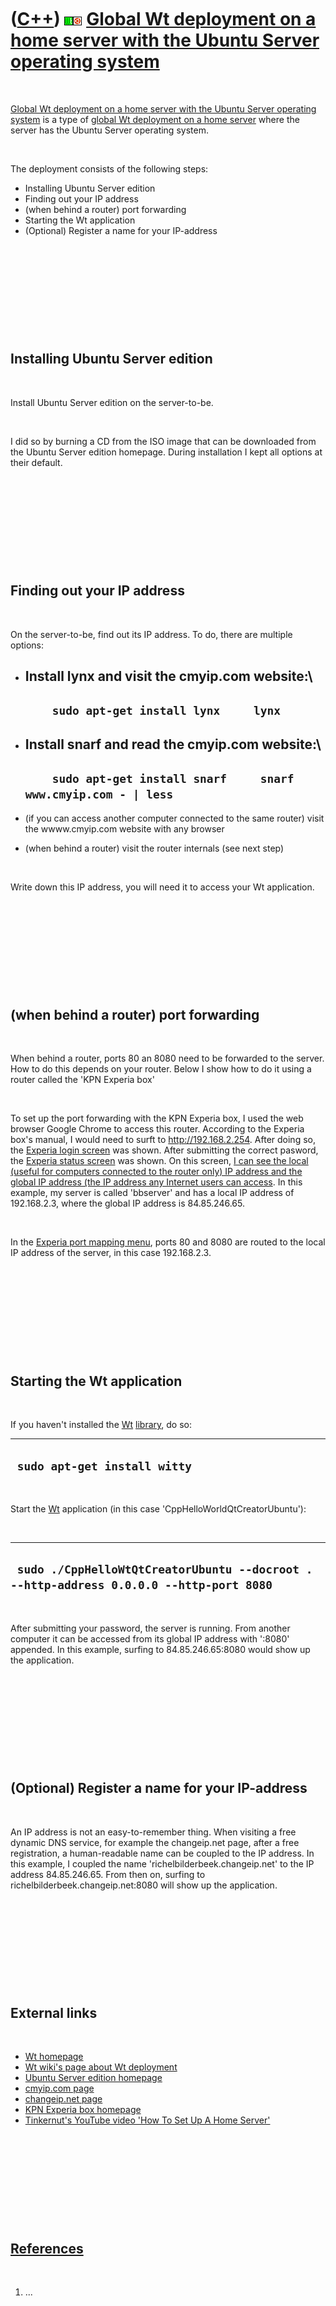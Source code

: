 



 

 

 

 

 

([C++](Cpp.htm)) ![Wt](PicWt.png)![Ubuntu](PicUbuntu.png) [Global Wt deployment on a home server with the Ubuntu Server operating system](CppWtDeployGlobalHomeUbuntuServer.htm)
================================================================================================================================================================================

 

[Global Wt deployment on a home server with the Ubuntu Server operating
system](CppWtDeployGlobalHomeUbuntuServer.htm) is a type of [global Wt
deployment on a home server](CppWtDeployGlobalHome.htm) where the server
has the Ubuntu Server operating system.

 

The deployment consists of the following steps:

-   Installing Ubuntu Server edition
-   Finding out your IP address
-   (when behind a router) port forwarding
-   Starting the Wt application
-   (Optional) Register a name for your IP-address

 

 

 

 

 

Installing Ubuntu Server edition
--------------------------------

 

Install Ubuntu Server edition on the server-to-be.

 

I did so by burning a CD from the ISO image that can be downloaded from
the Ubuntu Server edition homepage. During installation I kept all
options at their default.

 

 

 

 

 

Finding out your IP address
---------------------------

 

On the server-to-be, find out its IP address. To do, there are multiple
options:

-   Install lynx and visit the cmyip.com website:\
      ------------------------------------------------
      `     sudo apt-get install lynx     lynx     `
      ------------------------------------------------

-   Install snarf and read the cmyip.com website:\
      -------------------------------------------------------------------------
      `     sudo apt-get install snarf     snarf www.cmyip.com - | less     `
      -------------------------------------------------------------------------

-   (if you can access another computer connected to the same router)
    visit the wwww.cmyip.com website with any browser
-   (when behind a router) visit the router internals (see next step)

 

Write down this IP address, you will need it to access your Wt
application.

 

 

 

 

 

(when behind a router) port forwarding
--------------------------------------

 

When behind a router, ports 80 an 8080 need to be forwarded to the
server. How to do this depends on your router. Below I show how to do it
using a router called the 'KPN Experia box'

 

To set up the port forwarding with the KPN Experia box, I used the web
browser Google Chrome to access this router. According to the Experia
box's manual, I would need to surft to http://192.168.2.254. After doing
so, the [Experia login screen](CppExperiaLogin.png) was shown. After
submitting the correct pasword, the [Experia status
screen](CppExperiaStatus.png) was shown. On this screen, [I can see the
local (useful for computers connected to the router only) IP address and
the global IP address (the IP address any Internet users can
access](CppExperiaStatusHighlight.png). In this example, my server is
called 'bbserver' and has a local IP address of 192.168.2.3, where the
global IP address is 84.85.246.65.

 

In the [Experia port mapping menu](CppExperiaPortMapping.png), ports 80
and 8080 are routed to the local IP address of the server, in this case
192.168.2.3.

 

 

 

 

 

Starting the Wt application
---------------------------

 

If you haven't installed the [Wt](CppWt.htm) [library](CppLibrary.htm),
do so:

  -------------------------------
  ` sudo apt-get install witty`
  -------------------------------

 

Start the [Wt](CppWt.htm) application (in this case
'CppHelloWorldQtCreatorUbuntu'):

 

  -----------------------------------------------------------------------------------------
  ` sudo ./CppHelloWtQtCreatorUbuntu --docroot . --http-address 0.0.0.0 --http-port 8080`
  -----------------------------------------------------------------------------------------

 

After submitting your password, the server is running. From another
computer it can be accessed from its global IP address with ':8080'
appended. In this example, surfing to 84.85.246.65:8080 would show up
the application.

 

 

 

 

 

(Optional) Register a name for your IP-address
----------------------------------------------

 

An IP address is not an easy-to-remember thing. When visiting a free
dynamic DNS service, for example the changeip.net page, after a free
registration, a human-readable name can be coupled to the IP address. In
this example, I coupled the name 'richelbilderbeek.changeip.net' to the
IP address 84.85.246.65. From then on, surfing to
richelbilderbeek.changeip.net:8080 will show up the application.

 

 

 

 

 

External links
--------------

 

-   [Wt homepage](http://www.webtoolkit.eu/wt)
-   [Wt wiki's page about Wt
    deployment](http://redmine.webtoolkit.eu/projects/wt/wiki/Wt_Deployment)
-   [Ubuntu Server edition homepage](http://www.ubuntu.com/server)
-   [cmyip.com page](http://cmyip.com)
-   [changeip.net page](http://www.changeip.net)
-   [KPN Experia box
    homepage](http://www.kpnadsl.com/index_experia.html)
-   [Tinkernut's YouTube video 'How To Set Up A Home
    Server'](http://www.youtube.com/watch?v=-rKDhZJignU)

 

 

 

 

 

[References](CppReferences.htm)
-------------------------------

 

1.  ...

 

 

 

 

 





 

[![Valid XHTML 1.0 Strict](valid-xhtml10.png){width="88"
height="31"}](http://validator.w3.org/check?uri=referer)
